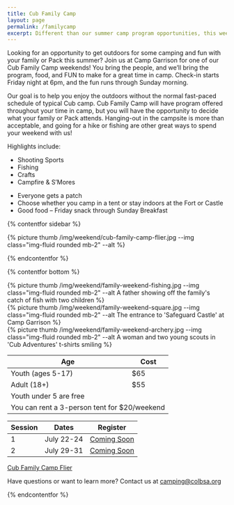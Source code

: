 ```yaml
---
title: Cub Family Camp
layout: page
permalink: /familycamp
excerpt: Different than our summer camp program opportunities, this weekend is designed with your family in mind.
---
```


Looking for an opportunity to get outdoors for some camping and fun with your family or Pack this summer? Join us at Camp Garrison for one of our Cub Family Camp weekends! You bring the people, and we’ll bring the program, food, and FUN to make for a great time in camp. Check-in starts Friday night at 6pm, and the fun runs through Sunday morning.

Our goal is to help you enjoy the outdoors without the normal fast-paced schedule of typical Cub camp. Cub Family Camp will have program offered throughout your time in camp, but you will have the opportunity to decide what your family or Pack attends. Hanging-out in the campsite is more than acceptable, and going for a hike or fishing are other great ways to spend your weekend with us!

Highlights include:

<div class="row"> 
  <div class="col">
    <ul>
      <li>Shooting Sports</li>
      <li>Fishing</li>
      <li>Crafts</li>
      <li>Campfire & S’Mores</li>
    </ul>
  </div>
  <div class="col">
    <ul>
      <li>Everyone gets a patch</li>
      <li>Choose whether you camp in a tent or stay indoors at the Fort or Castle</li>
      <li>Good food – Friday snack through Sunday Breakfast</li>
    </ul>
  </div>
</div>

{% contentfor sidebar %}

{% picture thumb /img/weekend/cub-family-camp-flier.jpg --img class="img-fluid rounded mb-2" --alt %}

{% endcontentfor %}

{% contentfor bottom %}

<div class="row"> 
  <div class="col">
  {% picture thumb /img/weekend/family-weekend-fishing.jpg --img class="img-fluid rounded mb-2" --alt A father showing off the family's catch of fish with two children %}
  </div>
  <div class="col">
  {% picture thumb /img/weekend/family-weekend-square.jpg --img class="img-fluid rounded mb-2" --alt The entrance to 'Safeguard Castle' at Camp Garrison %}
  </div>
  <div class="col">
  {% picture thumb /img/weekend/family-weekend-archery.jpg --img class="img-fluid rounded mb-2" --alt A woman and two young scouts in 'Cub Adventures' t-shirts smiling %}
  </div>
</div>

<div class="row"> 
  <div class="col">
    <table class="table table-striped my-3 text-center">
      <thead class="text-center">
        <tr>
          <th scope="col">Age</th>
          <th scope="col">Cost</th>
        </tr>
      </thead>
      <tbody>
          <tr>
            <td>Youth (ages 5-17)</td>
            <td>$65</td>
          </tr>
          <tr>
            <td>Adult (18+)</td>
            <td>$55</td>
          </tr>
          <tr>
            <td colspan="2">Youth under 5 are free</td>
          </tr>
          <tr>
            <td colspan="2">You can rent a 3-person tent for $20/weekend</td>
          </tr>
      </tbody>
    </table>
  </div> 
  <div class="col">
    <table class="table table-striped my-3 text-center">
      <thead>
        <tr>
          <th scope="col">Session</th>
          <th scope="col">Dates</th>
          <th scope="col">Register</th>
        </tr>
      </thead>
      <tbody>
          <tr>
            <td>1</td>
            <td>July 22-24</td>
            <td><a class="btn btn-primary btn-block disabled" href="#">Coming Soon</a></td>
          </tr>
          <tr>
            <td>2</td>
            <td>July 29-31</td>
            <td><a class="btn btn-primary btn-block disabled" href="#">Coming Soon</a></td>
          </tr>
      </tbody>
    </table>
    <div class="text-center">
      <a class="btn btn-primary btn-lg" target="_blank" href="/files/weekend_details/CubFamilyCamp-Flier.pdf">Cub Family Camp Flier</a>
    </div>
  </div>
</div>

<p class="text-center">Have questions or want to learn more? Contact us at <a href="mailto:camping@colbsa.org">camping@colbsa.org</a></p>

{% endcontentfor %}
